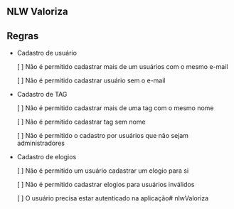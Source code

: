 ## NLW Valoriza

## Regras

- Cadastro de usuário

  [ ] Não é permitido cadastrar mais de um usuários com o mesmo e-mail

  [ ] Não é permitido cadastrar usuário sem o e-mail

- Cadastro de TAG

  [ ] Não é permitido cadastrar mais de uma tag com o mesmo nome
  
  [ ] Não é permitido cadastrar tag sem nome

  [ ] Não é permitido o cadastro por usuários que não sejam administradores

- Cadastro de elogios

  [ ] Não é permitido um usuário cadastrar um elogio para si

  [ ] Não é permitido cadastrar elogios  para usuários inválidos

  [ ] O usuário precisa estar autenticado na aplicação# nlwValoriza
